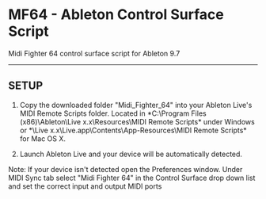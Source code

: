 # MF64 - Ableton Control Surface Script
Midi Fighter 64 control surface script for Ableton 9.7

-----
SETUP
-----

1. Copy the downloaded folder "Midi_Fighter_64" into your Ableton Live's MIDI Remote Scripts folder. 
Located in *C:\Program Files (x86)\Ableton\Live x.x\Resources\MIDI Remote Scripts\* under Windows or
*\Live x.x\Live.app\Contents\App-Resources\MIDI Remote Scripts\* for Mac OS X.

2. Launch Ableton Live and your device will be automatically detected.

Note: If your device isn't detected open the Preferences window. Under MIDI Sync tab select "Midi Fighter 64" in the Control Surface drop down list and set the correct input and output MIDI ports
